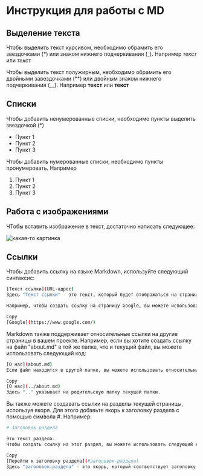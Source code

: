 # Инструкция для работы с MD

## Выделение текста

Чтобы выделить текст курсивом, необходимо обрамить его звездочками (*) или знаком нижнего подчеркивания (_). Например *текст* или _текст_

Чтобы выделить текст полужирным, необходимо обрамить его двойными завездочками (**) или двойным знаком нижнего подчеркивания (__). Например **текст** или __текст__

## Списки

Чтобы добавить ненумерованные списки, необходимо пункты выделить звездочкой (*)
* Пункт 1
* Пункт 2
* Пункт 3

Чтобы добавить нумерованные списки, необходимо пункты пронумеровать. Например

1. Пункт 1
2. Пункт 2
3. Пункт 3

## Работа с изображениями

ЧТобы вставить изображение в текст, достаточно написать следующее:

![какая-то картинка](qq.jpg)
## Ссылки
Чтобы добавить ссылку на языке Markdown, используйте следующий синтаксис:
```sh
[Текст ссылки](URL-адрес)
Здесь "Текст ссылки" - это текст, который будет отображаться на странице в качестве ссылки, а "URL-адрес" - это адрес веб-страницы, на которую ссылается ссылка.

Например, чтобы создать ссылку на страницу Google, вы можете использовать следующий код:

Copy
[Google](https://www.google.com/)
```

Markdown также поддерживает относительные ссылки на другие страницы в вашем проекте. Например, если вы хотите создать ссылку на файл "about.md" в той же папке, что и текущий файл, вы можете использовать следующий код:
```sh
[О нас](about.md)
Если файл находится в другой папке, вы можете использовать относительный путь:

Copy
[О нас](../about.md)
Здесь ".." указывает на родительскую папку текущей папки.
```
Вы также можете создавать ссылки на разделы текущей страницы, используя якоря. Для этого добавьте якорь к заголовку раздела с помощью символа #. Например:

```sh
# Заголовок раздела

Это текст раздела.
Чтобы создать ссылку на этот раздел, вы можете использовать следующий код:

Copy
[Перейти к заголовку раздела](#заголовок-раздела)
Здесь "заголовок-раздела" - это якорь, который соответствует заголовку раздела. Обратите внимание, что в якоре должны быть только буквы, цифры и дефисы, а пробелы должны быть заменены дефисами.
```


